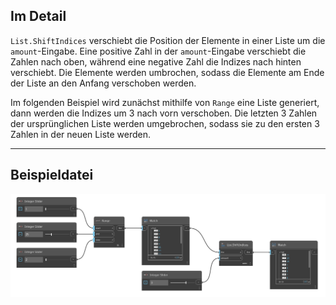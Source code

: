 ## Im Detail
`List.ShiftIndices` verschiebt die Position der Elemente in einer Liste um die `amount`-Eingabe. Eine positive Zahl in der `amount`-Eingabe verschiebt die Zahlen nach oben, während eine negative Zahl die Indizes nach hinten verschiebt. Die Elemente werden umbrochen, sodass die Elemente am Ende der Liste an den Anfang verschoben werden.

Im folgenden Beispiel wird zunächst mithilfe von `Range` eine Liste generiert, dann werden die Indizes um 3 nach vorn verschoben. Die letzten 3 Zahlen der ursprünglichen Liste werden umgebrochen, sodass sie zu den ersten 3 Zahlen in der neuen Liste werden.
___
## Beispieldatei

![List.ShiftIndices](./DSCore.List.ShiftIndices_img.jpg)
